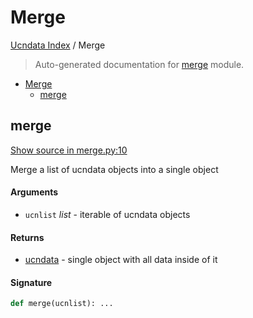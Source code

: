 # Merge

[Ucndata Index](./README.md#ucndata-index) / Merge

> Auto-generated documentation for [merge](../merge.py) module.

- [Merge](#merge)
  - [merge](#merge)

## merge

[Show source in merge.py:10](../merge.py#L10)

Merge a list of ucndata objects into a single object

#### Arguments

- `ucnlist` *list* - iterable of ucndata objects

#### Returns

- [ucndata](./ucndata.md#ucndata) - single object with all data inside of it

#### Signature

```python
def merge(ucnlist): ...
```
